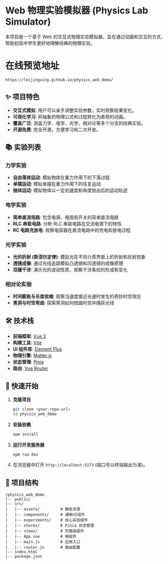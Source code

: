 # Web 物理实验模拟器 (Physics Lab Simulator)

本项目是一个基于 Web 的交互式物理实验模拟器，旨在通过动画和交互的方式，帮助初高中学生更好地理解经典的物理实验。

# 在线预览地址

```
https://leijingxing.github.io/physics_web_demo/
```

## ✨ 项目特色

- **交互式模拟**: 用户可以亲手调整实验参数，实时观察结果变化。
- **可视化学习**: 将抽象的物理公式和过程转化为直观的动画。
- **覆盖广泛**: 涵盖力学、电学、光学、相对论等多个分支的经典实验。
- **开源免费**: 完全开源，方便学习和二次开发。

## 📚 实验列表

### 力学实验
- **自由落体运动**: 模拟物体在重力作用下的下落过程
- **单摆运动**: 模拟单摆在重力作用下的往复运动
- **抛体运动**: 模拟物体以一定初速度和角度抛出后的运动轨迹

### 电学实验
- **简单直流电路**: 包含电源、电阻和开关的简单直流电路
- **RLC 串联电路**: 分析 RLC 串联电路在交流电源下的特性
- **RC 电路充放电**: 观察电容器在直流电路中的充电和放电过程

### 光学实验
- **光的折射 (斯涅尔定律)**: 模拟光在不同介质界面上的折射和反射现象
- **透镜成像**: 通过光线追踪模拟凸透镜和凹透镜的成像原理
- **双缝干涉**: 演示光的波动性质，观察干涉条纹的形成和变化

### 相对论实验
- **时间膨胀与长度收缩**: 观察当速度接近光速时发生的奇妙时空效应
- **黑洞与时空弯曲**: 探索黑洞如何扭曲时空并捕获光线

## 🛠️ 技术栈

- **前端框架**: [Vue 3](https://vuejs.org/)
- **构建工具**: [Vite](https://vitejs.dev/)
- **UI 组件库**: [Element Plus](https://element-plus.org/)
- **物理引擎**: [Matter.js](https://brm.io/matter-js/)
- **状态管理**: [Pinia](https://pinia.vuejs.org/)
- **路由**: [Vue Router](https://router.vuejs.org/)

## 🚀 快速开始

1.  **克隆项目**
    ```bash
    git clone <your-repo-url>
    cd physics_web_demo
    ```

2.  **安装依赖**
    ```bash
    npm install
    ```

3.  **运行开发服务器**
    ```bash
    npm run dev
    ```

4.  在浏览器中打开 `http://localhost:5173` (端口号以终端输出为准)。

## 📁 项目结构

```
/physics_web_demo
|-- public/
|-- src/
|   |-- assets/         # 静态资源
|   |-- components/     # 通用UI组件
|   |-- experiments/    # 核心实验组件
|   |-- stores/         # Pinia 状态管理
|   |-- views/          # 页面级组件
|   |-- App.vue         # 根组件
|   |-- main.js         # 应用入口
|   |-- router.js       # 路由配置
|-- index.html
|-- package.json
```
